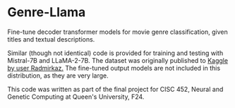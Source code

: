 # Genre-Llama
Fine-tune decoder transformer models for movie genre classification, given titles and textual descriptions.

Similar (though not identical) code is provided for training and testing with Mistral-7B and LLaMA-2-7B. The dataset was originally published to [Kaggle by user Radmirkaz.](https://www.kaggle.com/datasets/hijest/genre-classification-dataset-imdb) The fine-tuned output models are not included in this distribution, as they are very large.

This code was written as part of the final project for CISC 452, Neural and Genetic Computing at Queen's University, F24.
